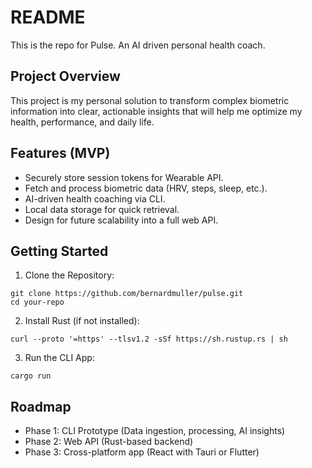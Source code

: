 # README

This is the repo for Pulse. An AI driven personal health coach.

## Project Overview

This project is my personal solution to transform complex biometric information into clear, actionable insights that will help me optimize my health, performance, and daily life.

## Features (MVP)

- Securely store session tokens for Wearable API.
- Fetch and process biometric data (HRV, steps, sleep, etc.).
- AI-driven health coaching via CLI.
- Local data storage for quick retrieval.
- Design for future scalability into a full web API.

## Getting Started

1. Clone the Repository:

```
git clone https://github.com/bernardmuller/pulse.git
cd your-repo
```

2. Install Rust (if not installed):

```
curl --proto '=https' --tlsv1.2 -sSf https://sh.rustup.rs | sh
```

3. Run the CLI App:

```
cargo run
```

## Roadmap

- Phase 1: CLI Prototype (Data ingestion, processing, AI insights)
- Phase 2: Web API (Rust-based backend)
- Phase 3: Cross-platform app (React with Tauri or Flutter)
